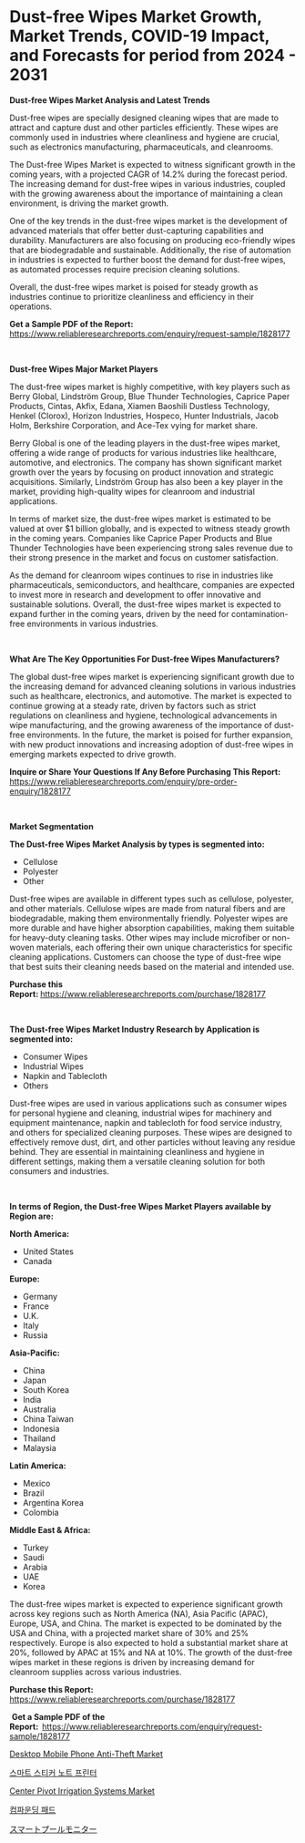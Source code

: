 <p><h1>Dust-free Wipes Market Growth, Market Trends, COVID-19 Impact, and Forecasts for period from 2024 - 2031</h1></p><p><strong>Dust-free Wipes Market Analysis and Latest Trends</strong></p>
<p><p>Dust-free wipes are specially designed cleaning wipes that are made to attract and capture dust and other particles efficiently. These wipes are commonly used in industries where cleanliness and hygiene are crucial, such as electronics manufacturing, pharmaceuticals, and cleanrooms.</p><p>The Dust-free Wipes Market is expected to witness significant growth in the coming years, with a projected CAGR of 14.2% during the forecast period. The increasing demand for dust-free wipes in various industries, coupled with the growing awareness about the importance of maintaining a clean environment, is driving the market growth.</p><p>One of the key trends in the dust-free wipes market is the development of advanced materials that offer better dust-capturing capabilities and durability. Manufacturers are also focusing on producing eco-friendly wipes that are biodegradable and sustainable. Additionally, the rise of automation in industries is expected to further boost the demand for dust-free wipes, as automated processes require precision cleaning solutions.</p><p>Overall, the dust-free wipes market is poised for steady growth as industries continue to prioritize cleanliness and efficiency in their operations.</p></p>
<p><strong>Get a Sample PDF of the Report:&nbsp;</strong> <a href="https://www.reliableresearchreports.com/enquiry/request-sample/1828177">https://www.reliableresearchreports.com/enquiry/request-sample/1828177</a></p>
<p>&nbsp;</p>
<p><strong>Dust-free Wipes Major Market Players</strong></p>
<p><p>The dust-free wipes market is highly competitive, with key players such as Berry Global, Lindström Group, Blue Thunder Technologies, Caprice Paper Products, Cintas, Akfix, Edana, Xiamen Baoshili Dustless Technology, Henkel (Clorox), Horizon Industries, Hospeco, Hunter Industrials, Jacob Holm, Berkshire Corporation, and Ace-Tex vying for market share.</p><p>Berry Global is one of the leading players in the dust-free wipes market, offering a wide range of products for various industries like healthcare, automotive, and electronics. The company has shown significant market growth over the years by focusing on product innovation and strategic acquisitions. Similarly, Lindström Group has also been a key player in the market, providing high-quality wipes for cleanroom and industrial applications.</p><p>In terms of market size, the dust-free wipes market is estimated to be valued at over $1 billion globally, and is expected to witness steady growth in the coming years. Companies like Caprice Paper Products and Blue Thunder Technologies have been experiencing strong sales revenue due to their strong presence in the market and focus on customer satisfaction.</p><p>As the demand for cleanroom wipes continues to rise in industries like pharmaceuticals, semiconductors, and healthcare, companies are expected to invest more in research and development to offer innovative and sustainable solutions. Overall, the dust-free wipes market is expected to expand further in the coming years, driven by the need for contamination-free environments in various industries.</p></p>
<p>&nbsp;</p>
<p><strong>What Are The Key Opportunities For Dust-free Wipes Manufacturers?</strong></p>
<p><p>The global dust-free wipes market is experiencing significant growth due to the increasing demand for advanced cleaning solutions in various industries such as healthcare, electronics, and automotive. The market is expected to continue growing at a steady rate, driven by factors such as strict regulations on cleanliness and hygiene, technological advancements in wipe manufacturing, and the growing awareness of the importance of dust-free environments. In the future, the market is poised for further expansion, with new product innovations and increasing adoption of dust-free wipes in emerging markets expected to drive growth.</p></p>
<p><strong>Inquire or Share Your Questions If Any Before Purchasing This Report:</strong> <a href="https://www.reliableresearchreports.com/enquiry/pre-order-enquiry/1828177">https://www.reliableresearchreports.com/enquiry/pre-order-enquiry/1828177</a></p>
<p>&nbsp;</p>
<p><strong>Market Segmentation</strong></p>
<p><strong>The Dust-free Wipes Market Analysis by types is segmented into:</strong></p>
<p><ul><li>Cellulose</li><li>Polyester</li><li>Other</li></ul></p>
<p><p>Dust-free wipes are available in different types such as cellulose, polyester, and other materials. Cellulose wipes are made from natural fibers and are biodegradable, making them environmentally friendly. Polyester wipes are more durable and have higher absorption capabilities, making them suitable for heavy-duty cleaning tasks. Other wipes may include microfiber or non-woven materials, each offering their own unique characteristics for specific cleaning applications. Customers can choose the type of dust-free wipe that best suits their cleaning needs based on the material and intended use.</p></p>
<p><strong>Purchase this Report:&nbsp;</strong><a href="https://www.reliableresearchreports.com/purchase/1828177">https://www.reliableresearchreports.com/purchase/1828177</a></p>
<p>&nbsp;</p>
<p><strong>The Dust-free Wipes Market Industry Research by Application is segmented into:</strong></p>
<p><ul><li>Consumer Wipes</li><li>Industrial Wipes</li><li>Napkin and Tablecloth</li><li>Others</li></ul></p>
<p><p>Dust-free wipes are used in various applications such as consumer wipes for personal hygiene and cleaning, industrial wipes for machinery and equipment maintenance, napkin and tablecloth for food service industry, and others for specialized cleaning purposes. These wipes are designed to effectively remove dust, dirt, and other particles without leaving any residue behind. They are essential in maintaining cleanliness and hygiene in different settings, making them a versatile cleaning solution for both consumers and industries.</p></p>
<p>&nbsp;</p>
<p><strong>In terms of Region, the Dust-free Wipes Market Players available by Region are:</strong></p>
<p>
    <p> <strong> North America: </strong>
        <ul>
            <li>United States</li>
            <li>Canada</li>
        </ul>
        </p> 
    <p> <strong> Europe: </strong>
        <ul>
            <li>Germany</li>
            <li>France</li>
            <li>U.K.</li>
            <li>Italy</li>
            <li>Russia</li>
        </ul>
        </p> 
    <p> <strong> Asia-Pacific: </strong>
        <ul>
            <li>China</li>
            <li>Japan</li>
            <li>South Korea</li>
            <li>India</li>
            <li>Australia</li>
            <li>China Taiwan</li>
            <li>Indonesia</li>
            <li>Thailand</li>
            <li>Malaysia</li>
        </ul>
        </p> 
    <p> <strong> Latin America: </strong>
        <ul>
            <li>Mexico</li>
            <li>Brazil</li>
            <li>Argentina Korea</li>
            <li>Colombia</li>
        </ul>
        </p> 
    <p> <strong> Middle East & Africa: </strong>
        <ul>
            <li>Turkey</li>
            <li>Saudi</li>
            <li>Arabia</li>
            <li>UAE</li>
            <li>Korea</li>
        </ul>
    </p>
    </p>
<p><p>The dust-free wipes market is expected to experience significant growth across key regions such as North America (NA), Asia Pacific (APAC), Europe, USA, and China. The market is expected to be dominated by the USA and China, with a projected market share of 30% and 25% respectively. Europe is also expected to hold a substantial market share at 20%, followed by APAC at 15% and NA at 10%. The growth of the dust-free wipes market in these regions is driven by increasing demand for cleanroom supplies across various industries.</p></p>
<p><strong>Purchase this Report: </strong><a href="https://www.reliableresearchreports.com/purchase/1828177">https://www.reliableresearchreports.com/purchase/1828177</a></p>
<p>&nbsp;<strong>Get a Sample PDF of the Report:&nbsp;&nbsp;</strong><a href="https://www.reliableresearchreports.com/enquiry/request-sample/1828177">https://www.reliableresearchreports.com/enquiry/request-sample/1828177</a></p>
<p><strong></strong></p>
<p><p><a href="https://github.com/jodemen/Market-Research-Report-List-2/blob/main/desktop-mobile-phone-anti-theft-market.md">Desktop Mobile Phone Anti-Theft Market</a></p><p><a href="https://github.com/iansanftyord09878/Market-Research-Report-List-1/blob/main/74350356602.md">스마트 스티커 노트 프린터</a></p><p><a href="https://issuu.com/reportprime-2/docs/center-pivot-irrigation-systems-market-size-2030.p">Center Pivot Irrigation Systems Market</a></p><p><a href="https://github.com/Skyleitney456456/Market-Research-Report-List-1/blob/main/43018386601.md">컴파운딩 패드</a></p><p><a href="https://github.com/EthanMorar2011/Market-Research-Report-List-1/blob/main/32801967504.md">スマートプールモニター</a></p></p>